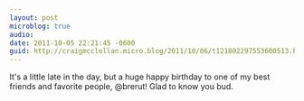 ```yaml
---
layout: post
microblog: true
audio: 
date: 2011-10-05 22:21:45 -0600
guid: http://craigmcclellan.micro.blog/2011/10/06/t121802297553600513.html
---
```

It's a little late in the day, but a huge happy birthday to one of my best friends and favorite people, @brerut! Glad to know you bud.
